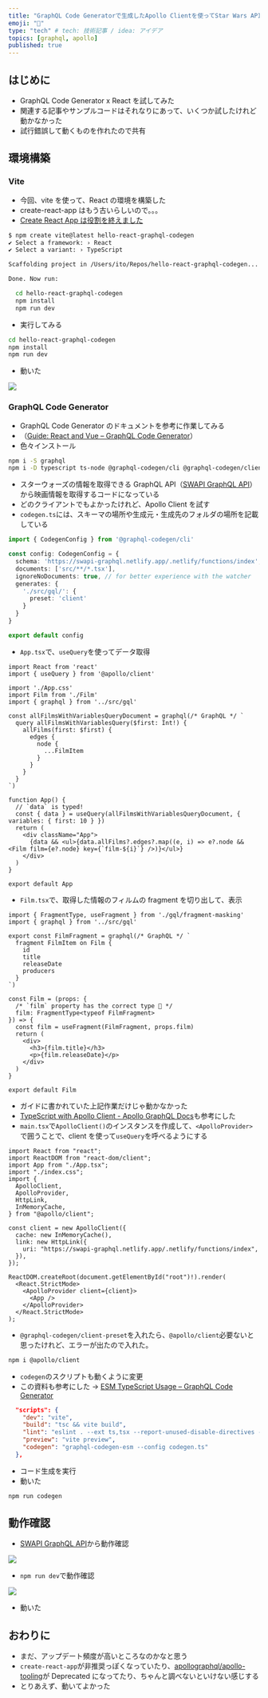 ```yaml
---
title: "GraphQL Code Generatorで生成したApollo Clientを使ってStar Wars APIを呼び出してみた"
emoji: "🚀"
type: "tech" # tech: 技術記事 / idea: アイデア
topics: [graphql, apollo]
published: true
---
```


## はじめに

- GraphQL Code Generator x React を試してみた
- 関連する記事やサンプルコードはそれなりにあって、いくつか試したけれど動かなかった
- 試行錯誤して動くものを作れたので共有

## 環境構築

### Vite

- 今回、vite を使って、React の環境を構築した
- create-react-app はもう古いらしいので。。。
- [Create React App は役割を終えました](https://zenn.dev/nekoya/articles/dd0f0e8a2fa35f)

```bash
$ npm create vite@latest hello-react-graphql-codegen                                      14:50:33
✔ Select a framework: › React
✔ Select a variant: › TypeScript

Scaffolding project in /Users/ito/Repos/hello-react-graphql-codegen...

Done. Now run:

  cd hello-react-graphql-codegen
  npm install
  npm run dev
```

- 実行してみる

```bash
cd hello-react-graphql-codegen
npm install
npm run dev
```

- 動いた

![](/images/2023-07-26-15-37-50.png)

### GraphQL Code Generator

- GraphQL Code Generator のドキュメントを参考に作業してみる
- （[Guide: React and Vue – GraphQL Code Generator](https://the-guild.dev/graphql/codegen/docs/guides/react-vue)）
- 色々インストール

```bash
npm i -S graphql
npm i -D typescript ts-node @graphql-codegen/cli @graphql-codegen/client-preset
```

- スターウォーズの情報を取得できる GraphQL API（[SWAPI GraphQL API](https://swapi-graphql.netlify.app)）から映画情報を取得するコードになっている
- どのクライアントでもよかったけれど、Apollo Client を試す
- `codegen.ts`には、スキーマの場所や生成元・生成先のフォルダの場所を記載している

```ts:codegen.ts
import { CodegenConfig } from '@graphql-codegen/cli'

const config: CodegenConfig = {
  schema: 'https://swapi-graphql.netlify.app/.netlify/functions/index',
  documents: ['src/**/*.tsx'],
  ignoreNoDocuments: true, // for better experience with the watcher
  generates: {
    './src/gql/': {
      preset: 'client'
    }
  }
}

export default config
```

- `App.tsx`で、`useQuery`を使ってデータ取得

```tsx:src/App.tsx
import React from 'react'
import { useQuery } from '@apollo/client'

import './App.css'
import Film from './Film'
import { graphql } from '../src/gql'

const allFilmsWithVariablesQueryDocument = graphql(/* GraphQL */ `
  query allFilmsWithVariablesQuery($first: Int!) {
    allFilms(first: $first) {
      edges {
        node {
          ...FilmItem
        }
      }
    }
  }
`)

function App() {
  // `data` is typed!
  const { data } = useQuery(allFilmsWithVariablesQueryDocument, { variables: { first: 10 } })
  return (
    <div className="App">
      {data && <ul>{data.allFilms?.edges?.map((e, i) => e?.node && <Film film={e?.node} key={`film-${i}`} />)}</ul>}
    </div>
  )
}

export default App
```

- `Film.tsx`で、取得した情報のフィルムの fragment を切り出して、表示

```tsx:src/Film.tsx
import { FragmentType, useFragment } from './gql/fragment-masking'
import { graphql } from '../src/gql'

export const FilmFragment = graphql(/* GraphQL */ `
  fragment FilmItem on Film {
    id
    title
    releaseDate
    producers
  }
`)

const Film = (props: {
  /* `film` property has the correct type 🎉 */
  film: FragmentType<typeof FilmFragment>
}) => {
  const film = useFragment(FilmFragment, props.film)
  return (
    <div>
      <h3>{film.title}</h3>
      <p>{film.releaseDate}</p>
    </div>
  )
}

export default Film
```

- ガイドに書かれていた上記作業だけじゃ動かなかった
- [TypeScript with Apollo Client - Apollo GraphQL Docs](https://www.apollographql.com/docs/react/development-testing/static-typing/)も参考にした
- `main.tsx`で`ApolloClient()`のインスタンスを作成して、`<ApolloProvider>`で囲うことで、client を使って`useQuery`を呼べるようにする

```ts:main.tsx
import React from "react";
import ReactDOM from "react-dom/client";
import App from "./App.tsx";
import "./index.css";
import {
  ApolloClient,
  ApolloProvider,
  HttpLink,
  InMemoryCache,
} from "@apollo/client";

const client = new ApolloClient({
  cache: new InMemoryCache(),
  link: new HttpLink({
    uri: "https://swapi-graphql.netlify.app/.netlify/functions/index",
  }),
});

ReactDOM.createRoot(document.getElementById("root")!).render(
  <React.StrictMode>
    <ApolloProvider client={client}>
      <App />
    </ApolloProvider>
  </React.StrictMode>
);
```

- `@graphql-codegen/client-preset`を入れたら、`@apollo/client`必要ないと思ったけれど、エラーが出たので入れた。

```bash
npm i @apollo/client
```

- `codegen`のスクリプトも動くように変更
- この資料も参考にした → [ESM TypeScript Usage – GraphQL Code Generator](https://the-guild.dev/graphql/codegen/docs/getting-started/esm-typescript-usage)

```json:package.json
  "scripts": {
    "dev": "vite",
    "build": "tsc && vite build",
    "lint": "eslint . --ext ts,tsx --report-unused-disable-directives --max-warnings 0",
    "preview": "vite preview",
    "codegen": "graphql-codegen-esm --config codegen.ts"
  },
```

- コード生成を実行
- 動いた

```bash
npm run codegen
```

## 動作確認

- [SWAPI GraphQL API](https://swapi-graphql.netlify.app)から動作確認

![](/images/2023-07-26-15-44-22.png)

- `npm run dev`で動作確認

![](/images/2023-07-26-15-44-37.png)

- 動いた

## おわりに

- まだ、アップデート頻度が高いところなのかなと思う
- `create-react-app`が非推奨っぽくなっていたり、[apollographql/apollo-tooling](https://github.com/apollographql/apollo-tooling#code-generation)が Deprecated になってたり、ちゃんと調べないといけない感じする
- とりあえず、動いてよかった
